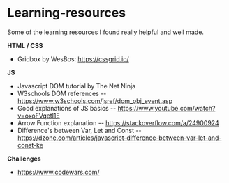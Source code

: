 # Learning-resources
Some of the learning resources I found really helpful and well made.


**HTML / CSS**
- Gridbox by WesBos: https://cssgrid.io/



**JS**
- Javascript DOM tutorial by The Net Ninja
- W3schools DOM references
-- https://www.w3schools.com/jsref/dom_obj_event.asp
- Good explanations of JS basics
-- https://www.youtube.com/watch?v=oxoFVqetl1E
- Arrow Function explanation
-- https://stackoverflow.com/a/24900924
- Difference's between Var, Let and Const
-- https://dzone.com/articles/javascript-difference-between-var-let-and-const-ke

**Challenges**
- https://www.codewars.com/
